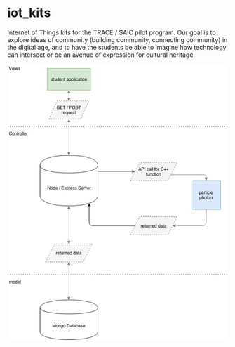 # iot_kits
Internet of Things kits for the TRACE / SAIC pilot program.  Our goal is to explore ideas of community (building community, connecting community) in the digital age, and to have the students be able to imagine how technology can intersect or be an avenue of expression for cultural heritage.  

![alt text](/readme_ref/iot.jpg?raw=true "The App") 